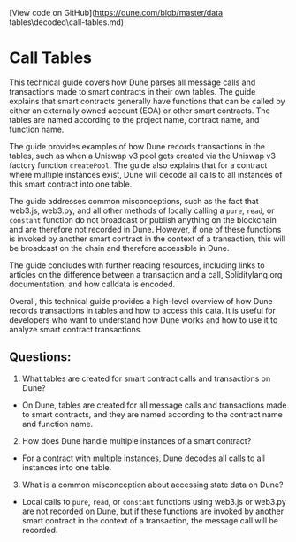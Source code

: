 [View code on GitHub](https://dune.com/blob/master/data tables\decoded\call-tables.md)

# Call Tables

This technical guide covers how Dune parses all message calls and transactions made to smart contracts in their own tables. The guide explains that smart contracts generally have functions that can be called by either an externally owned account (EOA) or other smart contracts. The tables are named according to the project name, contract name, and function name. 

The guide provides examples of how Dune records transactions in the tables, such as when a Uniswap v3 pool gets created via the Uniswap v3 factory function `createPool`. The guide also explains that for a contract where multiple instances exist, Dune will decode all calls to all instances of this smart contract into one table. 

The guide addresses common misconceptions, such as the fact that web3.js, web3.py, and all other methods of locally calling a `pure`, `read`, or `constant` function do not broadcast or publish anything on the blockchain and are therefore not recorded in Dune. However, if one of these functions is invoked by another smart contract in the context of a transaction, this will be broadcast on the chain and therefore accessible in Dune. 

The guide concludes with further reading resources, including links to articles on the difference between a transaction and a call, Soliditylang.org documentation, and how calldata is encoded. 

Overall, this technical guide provides a high-level overview of how Dune records transactions in tables and how to access this data. It is useful for developers who want to understand how Dune works and how to use it to analyze smart contract transactions.
## Questions: 
 1. What tables are created for smart contract calls and transactions on Dune?
- On Dune, tables are created for all message calls and transactions made to smart contracts, and they are named according to the contract name and function name.

2. How does Dune handle multiple instances of a smart contract?
- For a contract with multiple instances, Dune decodes all calls to all instances into one table.

3. What is a common misconception about accessing state data on Dune?
- Local calls to `pure`, `read`, or `constant` functions using web3.js or web3.py are not recorded on Dune, but if these functions are invoked by another smart contract in the context of a transaction, the message call will be recorded.